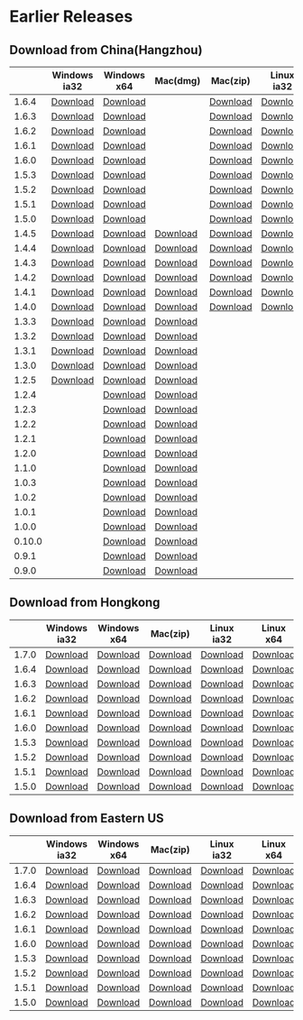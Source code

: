 
# Earlier Releases

## Download from China(Hangzhou)

||Windows ia32|Windows x64| Mac(dmg) | Mac(zip) |Linux ia32|Linux x64|Release note|
|-----|-----|-----|-----|-----|--------|--------|---|
|1.6.4|[Download](https://luogc.oss-cn-hangzhou.aliyuncs.com/oss-browser-publish/1.6.4/oss-browser-win32-ia32.zip) |[Download](https://luogc.oss-cn-hangzhou.aliyuncs.com/oss-browser-publish/1.6.4/oss-browser-win32-x64.zip) ||  [Download](https://luogc.oss-cn-hangzhou.aliyuncs.com/oss-browser-publish/1.6.4/oss-browser-darwin-x64.zip) | [Download](https://luogc.oss-cn-hangzhou.aliyuncs.com/oss-browser-publish/1.6.4/oss-browser-linux-ia32.zip) | [Download](https://luogc.oss-cn-hangzhou.aliyuncs.com/oss-browser-publish/1.6.4/oss-browser-linux-x64.zip)|[1.6.4.md](release-notes/1.6.4.en-US.md)|
|1.6.3|[Download](https://luogc.oss-cn-hangzhou.aliyuncs.com/oss-browser-publish/1.6.3/oss-browser-win32-ia32.zip) |[Download](https://luogc.oss-cn-hangzhou.aliyuncs.com/oss-browser-publish/1.6.3/oss-browser-win32-x64.zip) | | [Download](https://luogc.oss-cn-hangzhou.aliyuncs.com/oss-browser-publish/1.6.3/oss-browser-darwin-x64.zip) | [Download](https://luogc.oss-cn-hangzhou.aliyuncs.com/oss-browser-publish/1.6.3/oss-browser-linux-ia32.zip) | [Download](https://luogc.oss-cn-hangzhou.aliyuncs.com/oss-browser-publish/1.6.3/oss-browser-linux-x64.zip)|[1.6.3.md](release-notes/1.6.3.en-US.md)|
|1.6.2|[Download](https://luogc.oss-cn-hangzhou.aliyuncs.com/oss-browser-publish/1.6.2/oss-browser-win32-ia32.zip) |[Download](https://luogc.oss-cn-hangzhou.aliyuncs.com/oss-browser-publish/1.6.2/oss-browser-win32-x64.zip) | | [Download](https://luogc.oss-cn-hangzhou.aliyuncs.com/oss-browser-publish/1.6.2/oss-browser-darwin-x64.zip) | [Download](https://luogc.oss-cn-hangzhou.aliyuncs.com/oss-browser-publish/1.6.2/oss-browser-linux-ia32.zip) | [Download](https://luogc.oss-cn-hangzhou.aliyuncs.com/oss-browser-publish/1.6.2/oss-browser-linux-x64.zip)|[1.6.2.md](release-notes/1.6.2.en-US.md)|
|1.6.1|[Download](https://luogc.oss-cn-hangzhou.aliyuncs.com/oss-browser-publish/1.6.1/oss-browser-win32-ia32.zip) |[Download](https://luogc.oss-cn-hangzhou.aliyuncs.com/oss-browser-publish/1.6.1/oss-browser-win32-x64.zip) | | [Download](https://luogc.oss-cn-hangzhou.aliyuncs.com/oss-browser-publish/1.6.1/oss-browser-darwin-x64.zip) | [Download](https://luogc.oss-cn-hangzhou.aliyuncs.com/oss-browser-publish/1.6.1/oss-browser-linux-ia32.zip) | [Download](https://luogc.oss-cn-hangzhou.aliyuncs.com/oss-browser-publish/1.6.1/oss-browser-linux-x64.zip)|[1.6.1.md](release-notes/1.6.1.en-US.md)|
|1.6.0|[Download](https://luogc.oss-cn-hangzhou.aliyuncs.com/oss-browser-publish/1.6.0/oss-browser-win32-ia32.zip) |[Download](https://luogc.oss-cn-hangzhou.aliyuncs.com/oss-browser-publish/1.6.0/oss-browser-win32-x64.zip) | | [Download](https://luogc.oss-cn-hangzhou.aliyuncs.com/oss-browser-publish/1.6.0/oss-browser-darwin-x64.zip) | [Download](https://luogc.oss-cn-hangzhou.aliyuncs.com/oss-browser-publish/1.6.0/oss-browser-linux-ia32.zip) | [Download](https://luogc.oss-cn-hangzhou.aliyuncs.com/oss-browser-publish/1.6.0/oss-browser-linux-x64.zip)|[1.6.0.md](release-notes/1.6.0.en-US.md)|
|1.5.3|[Download](https://luogc.oss-cn-hangzhou.aliyuncs.com/oss-browser-publish/1.5.3/oss-browser-win32-ia32.zip) |[Download](https://luogc.oss-cn-hangzhou.aliyuncs.com/oss-browser-publish/1.5.3/oss-browser-win32-x64.zip) | | [Download](https://luogc.oss-cn-hangzhou.aliyuncs.com/oss-browser-publish/1.5.3/oss-browser-darwin-x64.zip) | [Download](https://luogc.oss-cn-hangzhou.aliyuncs.com/oss-browser-publish/1.5.3/oss-browser-linux-ia32.zip) | [Download](https://luogc.oss-cn-hangzhou.aliyuncs.com/oss-browser-publish/1.5.3/oss-browser-linux-x64.zip)|[1.5.3.md](release-notes/1.5.3.en-US.md)|
|1.5.2|[Download](https://luogc.oss-cn-hangzhou.aliyuncs.com/oss-browser-publish/1.5.2/oss-browser-win32-ia32.zip) |[Download](https://luogc.oss-cn-hangzhou.aliyuncs.com/oss-browser-publish/1.5.2/oss-browser-win32-x64.zip) | | [Download](https://luogc.oss-cn-hangzhou.aliyuncs.com/oss-browser-publish/1.5.2/oss-browser-darwin-x64.zip) | [Download](https://luogc.oss-cn-hangzhou.aliyuncs.com/oss-browser-publish/1.5.2/oss-browser-linux-ia32.zip) | [Download](https://luogc.oss-cn-hangzhou.aliyuncs.com/oss-browser-publish/1.5.2/oss-browser-linux-x64.zip)|[1.5.2.md](release-notes/1.5.2.en-US.md)|
|1.5.1|[Download](https://luogc.oss-cn-hangzhou.aliyuncs.com/oss-browser-publish/1.5.1/oss-browser-win32-ia32.zip) |[Download](https://luogc.oss-cn-hangzhou.aliyuncs.com/oss-browser-publish/1.5.1/oss-browser-win32-x64.zip) | | [Download](https://luogc.oss-cn-hangzhou.aliyuncs.com/oss-browser-publish/1.5.1/oss-browser-darwin-x64.zip) | [Download](https://luogc.oss-cn-hangzhou.aliyuncs.com/oss-browser-publish/1.5.1/oss-browser-linux-ia32.zip) | [Download](https://luogc.oss-cn-hangzhou.aliyuncs.com/oss-browser-publish/1.5.1/oss-browser-linux-x64.zip)|[1.5.1.md](release-notes/1.5.1.md)|
|1.5.0|[Download](https://luogc.oss-cn-hangzhou.aliyuncs.com/oss-browser-publish/1.5.0/oss-browser-win32-ia32.zip) |[Download](https://luogc.oss-cn-hangzhou.aliyuncs.com/oss-browser-publish/1.5.0/oss-browser-win32-x64.zip) | | [Download](https://luogc.oss-cn-hangzhou.aliyuncs.com/oss-browser-publish/1.5.0/oss-browser-darwin-x64.zip) | [Download](https://luogc.oss-cn-hangzhou.aliyuncs.com/oss-browser-publish/1.5.0/oss-browser-linux-ia32.zip) | [Download](https://luogc.oss-cn-hangzhou.aliyuncs.com/oss-browser-publish/1.5.0/oss-browser-linux-x64.zip)|[1.5.0.md](release-notes/1.5.0.md)|
|1.4.5|[Download](https://luogc.oss-cn-hangzhou.aliyuncs.com/oss-browser-publish/1.4.5/oss-browser-win32-ia32.zip) |[Download](https://luogc.oss-cn-hangzhou.aliyuncs.com/oss-browser-publish/1.4.5/oss-browser-win32-x64.zip) | [Download](https://luogc.oss-cn-hangzhou.aliyuncs.com/oss-browser-publish/1.4.5/oss-browser.dmg) | [Download](https://luogc.oss-cn-hangzhou.aliyuncs.com/oss-browser-publish/1.4.5/oss-browser-darwin-x64.zip) | [Download](https://luogc.oss-cn-hangzhou.aliyuncs.com/oss-browser-publish/1.4.5/oss-browser-linux-ia32.zip) | [Download](https://luogc.oss-cn-hangzhou.aliyuncs.com/oss-browser-publish/1.4.5/oss-browser-linux-x64.zip)|[1.4.5.md](release-notes/1.4.5.md)|
|1.4.4|[Download](https://luogc.oss-cn-hangzhou.aliyuncs.com/oss-browser-publish/1.4.4/oss-browser-win32-ia32.zip) |[Download](https://luogc.oss-cn-hangzhou.aliyuncs.com/oss-browser-publish/1.4.4/oss-browser-win32-x64.zip) | [Download](https://luogc.oss-cn-hangzhou.aliyuncs.com/oss-browser-publish/1.4.4/oss-browser.dmg) | [Download](https://luogc.oss-cn-hangzhou.aliyuncs.com/oss-browser-publish/1.4.4/oss-browser-darwin-x64.zip) | [Download](https://luogc.oss-cn-hangzhou.aliyuncs.com/oss-browser-publish/1.4.4/oss-browser-linux-ia32.zip) | [Download](https://luogc.oss-cn-hangzhou.aliyuncs.com/oss-browser-publish/1.4.4/oss-browser-linux-x64.zip)|[1.4.4.md](release-notes/1.4.4.md)|
|1.4.3|[Download](https://luogc.oss-cn-hangzhou.aliyuncs.com/oss-browser-publish/1.4.3/oss-browser-win32-ia32.zip) |[Download](https://luogc.oss-cn-hangzhou.aliyuncs.com/oss-browser-publish/1.4.3/oss-browser-win32-x64.zip) | [Download](https://luogc.oss-cn-hangzhou.aliyuncs.com/oss-browser-publish/1.4.3/oss-browser.dmg) | [Download](https://luogc.oss-cn-hangzhou.aliyuncs.com/oss-browser-publish/1.4.3/oss-browser-darwin-x64.zip) | [Download](https://luogc.oss-cn-hangzhou.aliyuncs.com/oss-browser-publish/1.4.3/oss-browser-linux-ia32.zip) | [Download](https://luogc.oss-cn-hangzhou.aliyuncs.com/oss-browser-publish/1.4.3/oss-browser-linux-x64.zip)|[1.4.3.md](release-notes/1.4.3.md)|
|1.4.2|[Download](https://luogc.oss-cn-hangzhou.aliyuncs.com/oss-browser-publish/1.4.2/oss-browser-win32-ia32.zip) |[Download](https://luogc.oss-cn-hangzhou.aliyuncs.com/oss-browser-publish/1.4.2/oss-browser-win32-x64.zip) | [Download](https://luogc.oss-cn-hangzhou.aliyuncs.com/oss-browser-publish/1.4.2/oss-browser.dmg) | [Download](https://luogc.oss-cn-hangzhou.aliyuncs.com/oss-browser-publish/1.4.2/oss-browser-darwin-x64.zip) | [Download](https://luogc.oss-cn-hangzhou.aliyuncs.com/oss-browser-publish/1.4.2/oss-browser-linux-ia32.zip) | [Download](https://luogc.oss-cn-hangzhou.aliyuncs.com/oss-browser-publish/1.4.2/oss-browser-linux-x64.zip)|[1.4.2.md](release-notes/1.4.2.md)|
|1.4.1|[Download](https://luogc.oss-cn-hangzhou.aliyuncs.com/oss-browser-publish/1.4.1/oss-browser-win32-ia32.zip) |[Download](https://luogc.oss-cn-hangzhou.aliyuncs.com/oss-browser-publish/1.4.1/oss-browser-win32-x64.zip) | [Download](https://luogc.oss-cn-hangzhou.aliyuncs.com/oss-browser-publish/1.4.1/oss-browser.dmg) | [Download](https://luogc.oss-cn-hangzhou.aliyuncs.com/oss-browser-publish/1.4.1/oss-browser-darwin-x64.zip) | [Download](https://luogc.oss-cn-hangzhou.aliyuncs.com/oss-browser-publish/1.4.1/oss-browser-linux-ia32.zip) | [Download](https://luogc.oss-cn-hangzhou.aliyuncs.com/oss-browser-publish/1.4.1/oss-browser-linux-x64.zip)|[1.4.1.md](release-notes/1.4.1.md)|
|1.4.0|[Download](https://luogc.oss-cn-hangzhou.aliyuncs.com/oss-browser-publish/1.4.0/oss-browser-win32-ia32.zip) |[Download](https://luogc.oss-cn-hangzhou.aliyuncs.com/oss-browser-publish/1.4.0/oss-browser-win32-x64.zip) | [Download](https://luogc.oss-cn-hangzhou.aliyuncs.com/oss-browser-publish/1.4.0/oss-browser.dmg) | [Download](https://luogc.oss-cn-hangzhou.aliyuncs.com/oss-browser-publish/1.4.0/oss-browser-darwin-x64.zip) | [Download](https://luogc.oss-cn-hangzhou.aliyuncs.com/oss-browser-publish/1.4.0/oss-browser-linux-ia32.zip) | [Download](https://luogc.oss-cn-hangzhou.aliyuncs.com/oss-browser-publish/1.4.0/oss-browser-linux-x64.zip)|[1.4.0.md](release-notes/1.4.0.md)|
|1.3.3|[Download](https://luogc.oss-cn-hangzhou.aliyuncs.com/oss-browser-publish/1.3.3/oss-browser-win32-ia32.zip) |[Download](https://luogc.oss-cn-hangzhou.aliyuncs.com/oss-browser-publish/1.3.3/oss-browser-win32-x64.zip) | [Download](https://luogc.oss-cn-hangzhou.aliyuncs.com/oss-browser-publish/1.3.3/oss-browser.dmg) | | | [Download](https://luogc.oss-cn-hangzhou.aliyuncs.com/oss-browser-publish/1.3.3/oss-browser-linux-x64.zip) |[1.3.3.md](release-notes/1.3.3.md)|
|1.3.2|[Download](https://luogc.oss-cn-hangzhou.aliyuncs.com/oss-browser-publish/1.3.2/oss-browser-win32-ia32.zip) |[Download](https://luogc.oss-cn-hangzhou.aliyuncs.com/oss-browser-publish/1.3.2/oss-browser-win32-x64.zip) | [Download](https://luogc.oss-cn-hangzhou.aliyuncs.com/oss-browser-publish/1.3.2/oss-browser.dmg) | | | [Download](https://luogc.oss-cn-hangzhou.aliyuncs.com/oss-browser-publish/1.3.2/oss-browser-linux-x64.zip) |[1.3.2.md](release-notes/1.3.2.md)|
|1.3.1|[Download](https://luogc.oss-cn-hangzhou.aliyuncs.com/oss-browser-publish/1.3.1/oss-browser-win32-ia32.zip) |[Download](https://luogc.oss-cn-hangzhou.aliyuncs.com/oss-browser-publish/1.3.1/oss-browser-win32-x64.zip) | [Download](https://luogc.oss-cn-hangzhou.aliyuncs.com/oss-browser-publish/1.3.1/oss-browser.dmg) | | | [Download](https://luogc.oss-cn-hangzhou.aliyuncs.com/oss-browser-publish/1.3.1/oss-browser-linux-x64.zip) |[1.3.1.md](release-notes/1.3.1.md)|
|1.3.0|[Download](https://luogc.oss-cn-hangzhou.aliyuncs.com/oss-browser-publish/1.3.0/oss-browser-win32-ia32.zip) |[Download](https://luogc.oss-cn-hangzhou.aliyuncs.com/oss-browser-publish/1.3.0/oss-browser-win32-x64.zip) | [Download](https://luogc.oss-cn-hangzhou.aliyuncs.com/oss-browser-publish/1.3.0/oss-browser.dmg) | | | [Download](https://luogc.oss-cn-hangzhou.aliyuncs.com/oss-browser-publish/1.3.0/oss-browser-linux-x64.zip) |[1.3.0.md](release-notes/1.3.0.md)|
|1.2.5|[Download](https://luogc.oss-cn-hangzhou.aliyuncs.com/oss-browser-publish/1.2.5/oss-browser-win32-ia32.zip) |[Download](https://luogc.oss-cn-hangzhou.aliyuncs.com/oss-browser-publish/1.2.5/oss-browser-win32-x64.zip) | [Download](https://luogc.oss-cn-hangzhou.aliyuncs.com/oss-browser-publish/1.2.5/oss-browser.dmg) | | | [Download](https://luogc.oss-cn-hangzhou.aliyuncs.com/oss-browser-publish/1.2.5/oss-browser-linux-x64.zip) |[1.2.5.md](release-notes/1.2.5.md)|
|1.2.4||[Download](https://luogc.oss-cn-hangzhou.aliyuncs.com/oss-browser-publish/1.2.4/oss-browser-win32-x64.zip) | [Download](https://luogc.oss-cn-hangzhou.aliyuncs.com/oss-browser-publish/1.2.4/oss-browser.dmg) | | | [Download](https://luogc.oss-cn-hangzhou.aliyuncs.com/oss-browser-publish/1.2.4/oss-browser-linux-x64.zip) |[1.2.4.md](release-notes/1.2.4.md)|
|1.2.3||[Download](https://luogc.oss-cn-hangzhou.aliyuncs.com/oss-browser-publish/1.2.3/oss-browser-win32-x64.zip) | [Download](https://luogc.oss-cn-hangzhou.aliyuncs.com/oss-browser-publish/1.2.3/oss-browser.dmg) | | | [Download](https://luogc.oss-cn-hangzhou.aliyuncs.com/oss-browser-publish/1.2.3/oss-browser-linux-x64.zip) |[1.2.3.md](release-notes/1.2.3.md)|
|1.2.2||[Download](https://luogc.oss-cn-hangzhou.aliyuncs.com/oss-browser-publish/1.2.2/oss-browser-win32-x64.zip) | [Download](https://luogc.oss-cn-hangzhou.aliyuncs.com/oss-browser-publish/1.2.2/oss-browser.dmg) | | | [Download](https://luogc.oss-cn-hangzhou.aliyuncs.com/oss-browser-publish/1.2.2/oss-browser-linux-x64.zip) |[1.2.2.md](release-notes/1.2.2.md)|
|1.2.1||[Download](https://luogc.oss-cn-hangzhou.aliyuncs.com/oss-browser-publish/1.2.1/oss-browser-win32-x64.zip) | [Download](https://luogc.oss-cn-hangzhou.aliyuncs.com/oss-browser-publish/1.2.1/oss-browser.dmg) | | | [Download](https://luogc.oss-cn-hangzhou.aliyuncs.com/oss-browser-publish/1.2.1/oss-browser-linux-x64.zip) |[1.2.1.md](release-notes/1.2.1.md)|
|1.2.0||[Download](https://luogc.oss-cn-hangzhou.aliyuncs.com/oss-browser-publish/1.2.0/oss-browser-win32-x64.zip) | [Download](https://luogc.oss-cn-hangzhou.aliyuncs.com/oss-browser-publish/1.2.0/oss-browser.dmg) | | | [Download](https://luogc.oss-cn-hangzhou.aliyuncs.com/oss-browser-publish/1.2.0/oss-browser-linux-x64.zip) |[1.2.0.md](release-notes/1.2.0.md)|
|1.1.0||[Download](https://luogc.oss-cn-hangzhou.aliyuncs.com/oss-browser-publish/1.1.0/oss-browser-win32-x64.zip) | [Download](https://luogc.oss-cn-hangzhou.aliyuncs.com/oss-browser-publish/1.1.0/oss-browser.dmg) | | | [Download](https://luogc.oss-cn-hangzhou.aliyuncs.com/oss-browser-publish/1.1.0/oss-browser-linux-x64.zip) |[1.1.0.md](release-notes/1.1.0.md)|
|1.0.3||[Download](https://luogc.oss-cn-hangzhou.aliyuncs.com/oss-browser-publish/1.0.3/oss-browser-win32-x64.zip) | [Download](https://luogc.oss-cn-hangzhou.aliyuncs.com/oss-browser-publish/1.0.3/oss-browser.dmg) | | | [Download](https://luogc.oss-cn-hangzhou.aliyuncs.com/oss-browser-publish/1.0.3/oss-browser-linux-x64.zip) |[1.0.3.md](release-notes/1.0.3.md)|
|1.0.2||[Download](https://luogc.oss-cn-hangzhou.aliyuncs.com/oss-browser-publish/1.0.2/oss-browser-win32-x64.zip) | [Download](https://luogc.oss-cn-hangzhou.aliyuncs.com/oss-browser-publish/1.0.2/oss-browser.dmg) | | | [Download](https://luogc.oss-cn-hangzhou.aliyuncs.com/oss-browser-publish/1.0.2/oss-browser-linux-x64.zip) |[1.0.2.md](release-notes/1.0.2.md)|
|1.0.1||[Download](https://luogc.oss-cn-hangzhou.aliyuncs.com/oss-browser-publish/1.0.1/oss-browser-win32-x64.zip) | [Download](https://luogc.oss-cn-hangzhou.aliyuncs.com/oss-browser-publish/1.0.1/oss-browser.dmg) | | | [Download](https://luogc.oss-cn-hangzhou.aliyuncs.com/oss-browser-publish/1.0.1/oss-browser-linux-x64.zip) |[1.0.1.md](release-notes/1.0.1.md)|
|1.0.0||[Download](https://luogc.oss-cn-hangzhou.aliyuncs.com/oss-browser-publish/1.0.0/oss-browser-win32-x64.zip) | [Download](https://luogc.oss-cn-hangzhou.aliyuncs.com/oss-browser-publish/1.0.0/oss-browser.dmg) | | | [Download](https://luogc.oss-cn-hangzhou.aliyuncs.com/oss-browser-publish/1.0.0/oss-browser-linux-x64.zip) |[1.0.0.md](release-notes/1.0.0.md)|
|0.10.0||[Download](https://luogc.oss-cn-hangzhou.aliyuncs.com/oss-browser-publish/0.10.0/oss-browser-win32-x64.zip) | [Download](https://luogc.oss-cn-hangzhou.aliyuncs.com/oss-browser-publish/0.10.0/oss-browser.dmg) | | | [Download](https://luogc.oss-cn-hangzhou.aliyuncs.com/oss-browser-publish/0.10.0/oss-browser-linux-x64.zip) |[0.10.0.md](release-notes/0.10.0.md)|
|0.9.1||[Download](https://luogc.oss-cn-hangzhou.aliyuncs.com/oss-browser-publish/0.9.1/oss-browser-win32-x64.zip) | [Download](https://luogc.oss-cn-hangzhou.aliyuncs.com/oss-browser-publish/0.9.1/oss-browser.dmg) | | | [Download](https://luogc.oss-cn-hangzhou.aliyuncs.com/oss-browser-publish/0.9.1/oss-browser-linux-x64.zip) |[0.9.1.md](release-notes/0.9.1.md)|
|0.9.0||[Download](https://luogc.oss-cn-hangzhou.aliyuncs.com/oss-browser-publish/0.9.0/oss-browser-win32-x64.zip) | [Download](https://luogc.oss-cn-hangzhou.aliyuncs.com/oss-browser-publish/0.9.0/oss-browser.dmg) | | | [Download](https://luogc.oss-cn-hangzhou.aliyuncs.com/oss-browser-publish/0.9.0/oss-browser-linux-x64.zip) |[0.9.0.md](release-notes/0.9.0.md)|


## Download from Hongkong

||Windows ia32|Windows x64| Mac(zip) |Linux ia32|Linux x64|Release note|
  |-----|-----|-----|-----|--------|--------|---|
|1.7.0|[Download](https://client-publish-hongkong.oss-cn-hongkong.aliyuncs.com/oss-browser-publish/1.7.0/oss-browser-win32-ia32.zip) |[Download](https://client-publish-hongkong.oss-cn-hongkong.aliyuncs.com/oss-browser-publish/1.7.0/oss-browser-win32-x64.zip) |  [Download](https://client-publish-hongkong.oss-cn-hongkong.aliyuncs.com/oss-browser-publish/1.7.0/oss-browser-darwin-x64.zip) | [Download](https://client-publish-hongkong.oss-cn-hongkong.aliyuncs.com/oss-browser-publish/1.7.0/oss-browser-linux-ia32.zip) | [Download](https://client-publish-hongkong.oss-cn-hongkong.aliyuncs.com/oss-browser-publish/1.7.0/oss-browser-linux-x64.zip)|[1.7.0.md](release-notes/1.7.0.en-US.md)|
|1.6.4|[Download](https://client-publish-hongkong.oss-cn-hongkong.aliyuncs.com/oss-browser-publish/1.6.4/oss-browser-win32-ia32.zip) |[Download](https://client-publish-hongkong.oss-cn-hongkong.aliyuncs.com/oss-browser-publish/1.6.4/oss-browser-win32-x64.zip) |  [Download](https://client-publish-hongkong.oss-cn-hongkong.aliyuncs.com/oss-browser-publish/1.6.4/oss-browser-darwin-x64.zip) | [Download](https://client-publish-hongkong.oss-cn-hongkong.aliyuncs.com/oss-browser-publish/1.6.4/oss-browser-linux-ia32.zip) | [Download](https://client-publish-hongkong.oss-cn-hongkong.aliyuncs.com/oss-browser-publish/1.6.4/oss-browser-linux-x64.zip)|[1.6.4.md](release-notes/1.6.4.en-US.md)|
|1.6.3|[Download](https://client-publish-hongkong.oss-cn-hongkong.aliyuncs.com/oss-browser-publish/1.6.3/oss-browser-win32-ia32.zip) |[Download](https://client-publish-hongkong.oss-cn-hongkong.aliyuncs.com/oss-browser-publish/1.6.3/oss-browser-win32-x64.zip) |  [Download](https://client-publish-hongkong.oss-cn-hongkong.aliyuncs.com/oss-browser-publish/1.6.3/oss-browser-darwin-x64.zip) | [Download](https://client-publish-hongkong.oss-cn-hongkong.aliyuncs.com/oss-browser-publish/1.6.3/oss-browser-linux-ia32.zip) | [Download](https://client-publish-hongkong.oss-cn-hongkong.aliyuncs.com/oss-browser-publish/1.6.3/oss-browser-linux-x64.zip)|[1.6.3.md](release-notes/1.6.3.en-US.md)|
|1.6.2|[Download](https://client-publish-hongkong.oss-cn-hongkong.aliyuncs.com/oss-browser-publish/1.6.2/oss-browser-win32-ia32.zip) |[Download](https://client-publish-hongkong.oss-cn-hongkong.aliyuncs.com/oss-browser-publish/1.6.2/oss-browser-win32-x64.zip) |  [Download](https://client-publish-hongkong.oss-cn-hongkong.aliyuncs.com/oss-browser-publish/1.6.2/oss-browser-darwin-x64.zip) | [Download](https://client-publish-hongkong.oss-cn-hongkong.aliyuncs.com/oss-browser-publish/1.6.2/oss-browser-linux-ia32.zip) | [Download](https://client-publish-hongkong.oss-cn-hongkong.aliyuncs.com/oss-browser-publish/1.6.2/oss-browser-linux-x64.zip)|[1.6.2.md](release-notes/1.6.2.en-US.md)|
|1.6.1|[Download](https://client-publish-hongkong.oss-cn-hongkong.aliyuncs.com/oss-browser-publish/1.6.1/oss-browser-win32-ia32.zip) |[Download](https://client-publish-hongkong.oss-cn-hongkong.aliyuncs.com/oss-browser-publish/1.6.1/oss-browser-win32-x64.zip) |  [Download](https://client-publish-hongkong.oss-cn-hongkong.aliyuncs.com/oss-browser-publish/1.6.1/oss-browser-darwin-x64.zip) | [Download](https://client-publish-hongkong.oss-cn-hongkong.aliyuncs.com/oss-browser-publish/1.6.1/oss-browser-linux-ia32.zip) | [Download](https://client-publish-hongkong.oss-cn-hongkong.aliyuncs.com/oss-browser-publish/1.6.1/oss-browser-linux-x64.zip)|[1.6.1.md](release-notes/1.6.1.en-US.md)|
|1.6.0|[Download](https://client-publish-hongkong.oss-cn-hongkong.aliyuncs.com/oss-browser-publish/1.6.0/oss-browser-win32-ia32.zip) |[Download](https://client-publish-hongkong.oss-cn-hongkong.aliyuncs.com/oss-browser-publish/1.6.0/oss-browser-win32-x64.zip) |  [Download](https://client-publish-hongkong.oss-cn-hongkong.aliyuncs.com/oss-browser-publish/1.6.0/oss-browser-darwin-x64.zip) | [Download](https://client-publish-hongkong.oss-cn-hongkong.aliyuncs.com/oss-browser-publish/1.6.0/oss-browser-linux-ia32.zip) | [Download](https://client-publish-hongkong.oss-cn-hongkong.aliyuncs.com/oss-browser-publish/1.6.0/oss-browser-linux-x64.zip)|[1.6.0.md](release-notes/1.6.0.en-US.md)|
|1.5.3|[Download](https://client-publish-hongkong.oss-cn-hongkong.aliyuncs.com/oss-browser-publish/1.5.3/oss-browser-win32-ia32.zip) |[Download](https://client-publish-hongkong.oss-cn-hongkong.aliyuncs.com/oss-browser-publish/1.5.3/oss-browser-win32-x64.zip) |  [Download](https://client-publish-hongkong.oss-cn-hongkong.aliyuncs.com/oss-browser-publish/1.5.3/oss-browser-darwin-x64.zip) | [Download](https://client-publish-hongkong.oss-cn-hongkong.aliyuncs.com/oss-browser-publish/1.5.3/oss-browser-linux-ia32.zip) | [Download](https://client-publish-hongkong.oss-cn-hongkong.aliyuncs.com/oss-browser-publish/1.5.3/oss-browser-linux-x64.zip)|[1.5.3.md](release-notes/1.5.3.en-US.md)|
|1.5.2|[Download](https://client-publish-hongkong.oss-cn-hongkong.aliyuncs.com/oss-browser-publish/1.5.2/oss-browser-win32-ia32.zip) |[Download](https://client-publish-hongkong.oss-cn-hongkong.aliyuncs.com/oss-browser-publish/1.5.2/oss-browser-win32-x64.zip) |  [Download](https://client-publish-hongkong.oss-cn-hongkong.aliyuncs.com/oss-browser-publish/1.5.2/oss-browser-darwin-x64.zip) | [Download](https://client-publish-hongkong.oss-cn-hongkong.aliyuncs.com/oss-browser-publish/1.5.2/oss-browser-linux-ia32.zip) | [Download](https://client-publish-hongkong.oss-cn-hongkong.aliyuncs.com/oss-browser-publish/1.5.2/oss-browser-linux-x64.zip)|[1.5.2.md](release-notes/1.5.2.en-US.md)|
|1.5.1|[Download](https://client-publish-hongkong.oss-cn-hongkong.aliyuncs.com/oss-browser-publish/1.5.1/oss-browser-win32-ia32.zip) |[Download](https://client-publish-hongkong.oss-cn-hongkong.aliyuncs.com/oss-browser-publish/1.5.1/oss-browser-win32-x64.zip) |  [Download](https://client-publish-hongkong.oss-cn-hongkong.aliyuncs.com/oss-browser-publish/1.5.1/oss-browser-darwin-x64.zip) | [Download](https://client-publish-hongkong.oss-cn-hongkong.aliyuncs.com/oss-browser-publish/1.5.1/oss-browser-linux-ia32.zip) | [Download](https://client-publish-hongkong.oss-cn-hongkong.aliyuncs.com/oss-browser-publish/1.5.1/oss-browser-linux-x64.zip)|[1.5.1.md](release-notes/1.5.1.md)|
|1.5.0|[Download](https://client-publish-hongkong.oss-cn-hongkong.aliyuncs.com/oss-browser-publish/1.5.0/oss-browser-win32-ia32.zip) |[Download](https://client-publish-hongkong.oss-cn-hongkong.aliyuncs.com/oss-browser-publish/1.5.0/oss-browser-win32-x64.zip) |  [Download](https://client-publish-hongkong.oss-cn-hongkong.aliyuncs.com/oss-browser-publish/1.5.0/oss-browser-darwin-x64.zip) | [Download](https://client-publish-hongkong.oss-cn-hongkong.aliyuncs.com/oss-browser-publish/1.5.0/oss-browser-linux-ia32.zip) | [Download](https://client-publish-hongkong.oss-cn-hongkong.aliyuncs.com/oss-browser-publish/1.5.0/oss-browser-linux-x64.zip)|[1.5.0.md](release-notes/1.5.0.md)|

## Download from Eastern US

||Windows ia32|Windows x64| Mac(zip) |Linux ia32|Linux x64|Release note|
  |-----|-----|-----|-----|--------|--------|---|
|1.7.0|[Download](https://client-publish-useast1.oss-us-east-1.aliyuncs.com/oss-browser-publish/1.7.0/oss-browser-win32-ia32.zip) |[Download](https://client-publish-useast1.oss-us-east-1.aliyuncs.com/oss-browser-publish/1.7.0/oss-browser-win32-x64.zip) |  [Download](https://client-publish-useast1.oss-us-east-1.aliyuncs.com/oss-browser-publish/1.7.0/oss-browser-darwin-x64.zip) | [Download](https://client-publish-useast1.oss-us-east-1.aliyuncs.com/oss-browser-publish/1.7.0/oss-browser-linux-ia32.zip) | [Download](https://client-publish-useast1.oss-us-east-1.aliyuncs.com/oss-browser-publish/1.7.0/oss-browser-linux-x64.zip)|[1.7.0.md](release-notes/1.7.0.en-US.md)|
|1.6.4|[Download](https://client-publish-useast1.oss-us-east-1.aliyuncs.com/oss-browser-publish/1.6.4/oss-browser-win32-ia32.zip) |[Download](https://client-publish-useast1.oss-us-east-1.aliyuncs.com/oss-browser-publish/1.6.4/oss-browser-win32-x64.zip) |  [Download](https://client-publish-useast1.oss-us-east-1.aliyuncs.com/oss-browser-publish/1.6.4/oss-browser-darwin-x64.zip) | [Download](https://client-publish-useast1.oss-us-east-1.aliyuncs.com/oss-browser-publish/1.6.4/oss-browser-linux-ia32.zip) | [Download](https://client-publish-useast1.oss-us-east-1.aliyuncs.com/oss-browser-publish/1.6.4/oss-browser-linux-x64.zip)|[1.6.4.md](release-notes/1.6.4.en-US.md)|
|1.6.3|[Download](https://client-publish-useast1.oss-us-east-1.aliyuncs.com/oss-browser-publish/1.6.3/oss-browser-win32-ia32.zip) |[Download](https://client-publish-useast1.oss-us-east-1.aliyuncs.com/oss-browser-publish/1.6.3/oss-browser-win32-x64.zip) |  [Download](https://client-publish-useast1.oss-us-east-1.aliyuncs.com/oss-browser-publish/1.6.3/oss-browser-darwin-x64.zip) | [Download](https://client-publish-useast1.oss-us-east-1.aliyuncs.com/oss-browser-publish/1.6.3/oss-browser-linux-ia32.zip) | [Download](https://client-publish-useast1.oss-us-east-1.aliyuncs.com/oss-browser-publish/1.6.3/oss-browser-linux-x64.zip)|[1.6.3.md](release-notes/1.6.3.en-US.md)|
|1.6.2|[Download](https://client-publish-useast1.oss-us-east-1.aliyuncs.com/oss-browser-publish/1.6.2/oss-browser-win32-ia32.zip) |[Download](https://client-publish-useast1.oss-us-east-1.aliyuncs.com/oss-browser-publish/1.6.2/oss-browser-win32-x64.zip) |  [Download](https://client-publish-useast1.oss-us-east-1.aliyuncs.com/oss-browser-publish/1.6.2/oss-browser-darwin-x64.zip) | [Download](https://client-publish-useast1.oss-us-east-1.aliyuncs.com/oss-browser-publish/1.6.2/oss-browser-linux-ia32.zip) | [Download](https://client-publish-useast1.oss-us-east-1.aliyuncs.com/oss-browser-publish/1.6.2/oss-browser-linux-x64.zip)|[1.6.2.md](release-notes/1.6.2.en-US.md)|
|1.6.1|[Download](https://client-publish-useast1.oss-us-east-1.aliyuncs.com/oss-browser-publish/1.6.1/oss-browser-win32-ia32.zip) |[Download](https://client-publish-useast1.oss-us-east-1.aliyuncs.com/oss-browser-publish/1.6.1/oss-browser-win32-x64.zip) |  [Download](https://client-publish-useast1.oss-us-east-1.aliyuncs.com/oss-browser-publish/1.6.1/oss-browser-darwin-x64.zip) | [Download](https://client-publish-useast1.oss-us-east-1.aliyuncs.com/oss-browser-publish/1.6.1/oss-browser-linux-ia32.zip) | [Download](https://client-publish-useast1.oss-us-east-1.aliyuncs.com/oss-browser-publish/1.6.1/oss-browser-linux-x64.zip)|[1.6.1.md](release-notes/1.6.1.en-US.md)|
|1.6.0|[Download](https://client-publish-useast1.oss-us-east-1.aliyuncs.com/oss-browser-publish/1.6.0/oss-browser-win32-ia32.zip) |[Download](https://client-publish-useast1.oss-us-east-1.aliyuncs.com/oss-browser-publish/1.6.0/oss-browser-win32-x64.zip) |  [Download](https://client-publish-useast1.oss-us-east-1.aliyuncs.com/oss-browser-publish/1.6.0/oss-browser-darwin-x64.zip) | [Download](https://client-publish-useast1.oss-us-east-1.aliyuncs.com/oss-browser-publish/1.6.0/oss-browser-linux-ia32.zip) | [Download](https://client-publish-useast1.oss-us-east-1.aliyuncs.com/oss-browser-publish/1.6.0/oss-browser-linux-x64.zip)|[1.6.0.md](release-notes/1.6.0.en-US.md)|
|1.5.3|[Download](https://client-publish-useast1.oss-us-east-1.aliyuncs.com/oss-browser-publish/1.5.3/oss-browser-win32-ia32.zip) |[Download](https://client-publish-useast1.oss-us-east-1.aliyuncs.com/oss-browser-publish/1.5.3/oss-browser-win32-x64.zip) |  [Download](https://client-publish-useast1.oss-us-east-1.aliyuncs.com/oss-browser-publish/1.5.3/oss-browser-darwin-x64.zip) | [Download](https://client-publish-useast1.oss-us-east-1.aliyuncs.com/oss-browser-publish/1.5.3/oss-browser-linux-ia32.zip) | [Download](https://client-publish-useast1.oss-us-east-1.aliyuncs.com/oss-browser-publish/1.5.3/oss-browser-linux-x64.zip)|[1.5.3.md](release-notes/1.5.3.en-US.md)|
|1.5.2|[Download](https://client-publish-useast1.oss-us-east-1.aliyuncs.com/oss-browser-publish/1.5.2/oss-browser-win32-ia32.zip) |[Download](https://client-publish-useast1.oss-us-east-1.aliyuncs.com/oss-browser-publish/1.5.2/oss-browser-win32-x64.zip) |  [Download](https://client-publish-useast1.oss-us-east-1.aliyuncs.com/oss-browser-publish/1.5.2/oss-browser-darwin-x64.zip) | [Download](https://client-publish-useast1.oss-us-east-1.aliyuncs.com/oss-browser-publish/1.5.2/oss-browser-linux-ia32.zip) | [Download](https://client-publish-useast1.oss-us-east-1.aliyuncs.com/oss-browser-publish/1.5.2/oss-browser-linux-x64.zip)|[1.5.2.md](release-notes/1.5.2.en-US.md)|
|1.5.1|[Download](https://client-publish-useast1.oss-us-east-1.aliyuncs.com/oss-browser-publish/1.5.1/oss-browser-win32-ia32.zip) |[Download](https://client-publish-useast1.oss-us-east-1.aliyuncs.com/oss-browser-publish/1.5.1/oss-browser-win32-x64.zip) |  [Download](https://client-publish-useast1.oss-us-east-1.aliyuncs.com/oss-browser-publish/1.5.1/oss-browser-darwin-x64.zip) | [Download](https://client-publish-useast1.oss-us-east-1.aliyuncs.com/oss-browser-publish/1.5.1/oss-browser-linux-ia32.zip) | [Download](https://client-publish-useast1.oss-us-east-1.aliyuncs.com/oss-browser-publish/1.5.1/oss-browser-linux-x64.zip)|[1.5.1.md](release-notes/1.5.1.md)|
|1.5.0|[Download](https://client-publish-useast1.oss-us-east-1.aliyuncs.com/oss-browser-publish/1.5.0/oss-browser-win32-ia32.zip) |[Download](https://client-publish-useast1.oss-us-east-1.aliyuncs.com/oss-browser-publish/1.5.0/oss-browser-win32-x64.zip) |  [Download](https://client-publish-useast1.oss-us-east-1.aliyuncs.com/oss-browser-publish/1.5.0/oss-browser-darwin-x64.zip) | [Download](https://client-publish-useast1.oss-us-east-1.aliyuncs.com/oss-browser-publish/1.5.0/oss-browser-linux-ia32.zip) | [Download](https://client-publish-useast1.oss-us-east-1.aliyuncs.com/oss-browser-publish/1.5.0/oss-browser-linux-x64.zip)|[1.5.0.md](release-notes/1.5.0.md)|